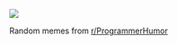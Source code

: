 ![](https://preview.redd.it/o9sx7nvls9de1.png?width=640&crop=smart&auto=webp&s=354d568288vgtt54563564684)

 Random memes from [r/ProgrammerHumor](https://www.reddit.com/r/ProgrammerHumor/)
